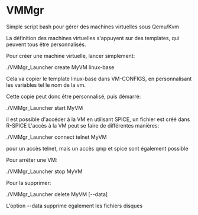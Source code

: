 # VMMgr
Simple script bash pour gérer des machines virtuelles sous Qemu/Kvm

La définition des machines virtuelles s'appuyent sur des templates, qui peuvent tous être personnalisés.

Pour créer une machine virtuelle, lancer simplement:

./VMMgr_Launcher create MyVM linux-base

Cela va copier le template linux-base dans VM-CONFIGS, en personnalisant les variables tel le nom de la vm.

Cette copie peut donc être personnalisé, puis démarré:

./VMMgr_Launcher start MyVM

il est possible d'accéder à la VM en utilisant SPICE, un fichier est créé dans R-SPICE
L'accès à la VM peut se faire de différentes manières:

./VMMgr_Launcher connect telnet MyVM

pour un accès telnet, mais un accès qmp et spice sont également possible

Pour arrêter une VM:

./VMMgr_Launcher stop MyVM

Pour la supprimer:

./VMMgr_Launcher delete MyVM [--data]

L'option --data supprime également les fichiers disques



